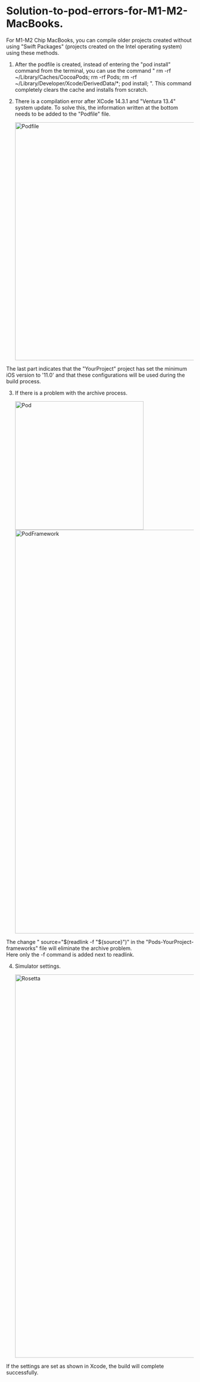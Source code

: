 # Solution-to-pod-errors-for-M1-M2-MacBooks.

  For M1-M2 Chip MacBooks, you can compile older projects created without using "Swift Packages" (projects created on the Intel operating system) using these methods.

1) After the podfile is created, instead of entering the "pod install" command from the terminal, you can use the command " rm -rf ~/Library/Caches/CocoaPods; rm -rf Pods; rm -rf ~/Library/Developer/Xcode/DerivedData/*; pod install; ". This command completely clears the cache and installs from scratch.

  



2) There is a compilation error after XCode 14.3.1 and "Ventura 13.4" system update. To solve this, the information written at the bottom needs to be added to the "Podfile" file.

  
    <img width="639" alt="Podfile" src="https://github.com/kaanssss/Solution-to-pod-errors-for-M1-M2-MacBooks./assets/74143983/ca8d7c45-915d-4107-b80c-31134bdcd2d2">


  The last part indicates that the "YourProject" project has set the minimum iOS version to '11.0' and that these configurations will be used during the build process.





3) If there is a problem with the archive process.
   
    <img width="345" alt="Pod" src="https://github.com/kaanssss/Solution-to-pod-errors-for-M1-M2-MacBooks./assets/74143983/5a8747bb-1c3e-4893-a649-bddf01d82d12">

    <img width="1084" alt="PodFramework" src="https://github.com/kaanssss/Solution-to-pod-errors-for-M1-M2-MacBooks./assets/74143983/f603235a-5994-4006-bd6b-6a2dae634eed">

  The change " source="$(readlink -f "${source}")" in the "Pods-YourProject-frameworks" file will eliminate the archive problem.  
Here only the -f command is added next to readlink.





4) Simulator settings.

   <img width="1029" alt="Rosetta" src="https://github.com/kaanssss/Solution-to-pod-errors-for-M1-M2-MacBooks./assets/74143983/79580ada-8433-44f1-b3f4-9b4df94b90ec">


  If the settings are set as shown in Xcode, the build will complete successfully. 

